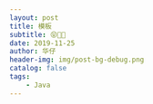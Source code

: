 ```yaml
---
layout: post
title: 模板
subtitle: 😝💁🤓
date: 2019-11-25
author: 华仔
header-img: img/post-bg-debug.png
catalog: false
tags:
    - Java
---
```

